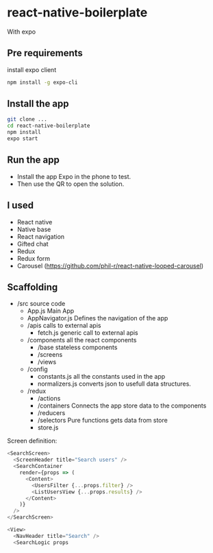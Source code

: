 # react-native-boilerplate

With expo

## Pre requirements

install expo client

```bash
npm install -g expo-cli
```

## Install the app

```bash
git clone ...
cd react-native-boilerplate
npm install
expo start
```

## Run the app

- Install the app Expo in the phone to test.
- Then use the QR to open the solution.

## I used

- React native
- Native base
- React navigation
- Gifted chat
- Redux
- Redux form
- Carousel (https://github.com/phil-r/react-native-looped-carousel)

## Scaffolding

- /src source code
  - App.js Main App
  - AppNavigator.js Defines the navigation of the app
  - /apis calls to external apis
    - fetch.js generic call to external apis
  - /components all the react components
    - /base stateless components
    - /screens
    - /views
  - /config
    - constants.js all the constants used in the app
    - normalizers.js converts json to usefull data structures.
  - /redux
    - /actions
    - /containers Connects the app store data to the components
    - /reducers
    - /selectors Pure functions gets data from store
    - store.js

Screen definition:

```js
<SearchScreen>
  <ScreenHeader title="Search users" />
  <SearchContainer
    render={props => (
      <Content>
        <UsersFilter {...props.filter} />
        <ListUsersView {...props.results} />
      </Content>
    )}
  />
</SearchScreen>
```

```js
<View>
  <NavHeader title="Search" />
  <SearchLogic props
```

